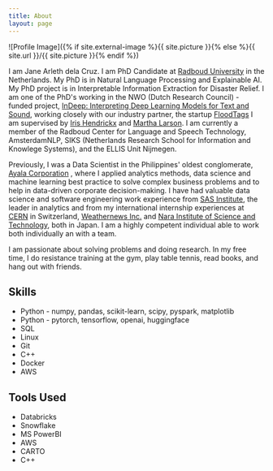 ```yaml
---
title: About
layout: page
---
```

![Profile Image]({% if site.external-image %}{{ site.picture }}{% else %}{{ site.url }}/{{ site.picture }}{% endif %})

I am Jane Arleth dela Cruz. I am PhD Candidate at [Radboud University](ru.nl) in the Netherlands. My PhD is in 
Natural Language Processing and Explainable AI. 
My PhD project is in Interpretable Information Extraction for Disaster Relief.
I am one of the PhD's working in the NWO (Dutch Research Council) - funded project, [InDeep: Interpreting Deep Learning Models for Text and Sound](https://projects.illc.uva.nl/indeep/events/journal-club/), working closely with our industry partner, the startup [FloodTags](https://www.floodtags.com/)
I am supervised by [Iris Hendrickx](https://i-hx.nl/) and [Martha Larson](https://www.ru.nl/en/people/larson-m).
I am currently a member of the Radboud Center for Language and Speech Technology, AmsterdamNLP, SIKS (Netherlands Research School for Information and Knowlege Systems), and the ELLIS Unit Nijmegen.
	
Previously, I was a Data Scientist in the Philippines' oldest conglomerate, 
[Ayala Corporation](https://ayala.com/) , where I applied analytics methods, data science and machine learning best practice
to solve complex business problems and to help in data-driven corporate decision-making. I have had
valuable data science and software engineering work experience from [SAS Institute](https://www.sas.com/nl_nl/home.html), the leader in analytics and
from my international internship experiences at [CERN](https://home.cern/) in Switzerland, [Weathernews Inc.](https://global.weathernews.com/) and 
[Nara Institute of Science and Technology](https://www.naist.jp/en/), both in Japan. I am a highly competent individual able
to work both individually an with a team.

I am passionate about solving problems and doing research. In my free time, I do resistance training at the gym,
play table tennis, read books, and hang out with friends.

<h2>Skills</h2>

<ul class="skill-list">
	<li>Python - numpy, pandas, scikit-learn, scipy, pyspark, matplotlib</li>
	<li>Python - pytorch, tensorflow, openai, huggingface </li>
	<li>SQL</li>
	<li>Linux</li>
	<li>Git</li>
	<li>C++</li>
	<li>Docker</li>
	<li>AWS</li>
</ul>

<h2>Tools Used</h2>

<ul class="skill-list">
	<li>Databricks</li>
	<li>Snowflake</li>
	<li>MS PowerBI</li>
	<li>AWS</li>
	<li>CARTO</li>
	<li>C++</li>
</ul>


